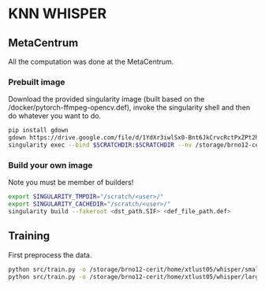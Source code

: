 # KNN WHISPER

## MetaCentrum
All the computation was done at the MetaCentrum.

### Prebuilt image
Download the provided singularity image (built based on the /docker/pytorch-ffmpeg-opencv.def), invoke the singularity shell and then do whatever you want to do.

```bash
pip install gdown
gdown https://drive.google.com/file/d/1YdXr3iwlSx0-Bnt6JkCrvcRctPxZPt2h/view?usp=sharing
singularity exec --bind $SCRATCHDIR:$SCRATCHDIR --nv /storage/brno12-cerit/home/xtlust05/images/pytorch-ffmpeg-opencv.SIF bash
```

### Build your own image
Note you must be member of builders!

```bash
export SINGULARITY_TMPDIR="/scratch/<user>/"
export SINGULARITY_CACHEDIR="/scratch/<user>/"
singularity build --fakeroot <dst_path.SIF> <def_file_path.def>
```

## Training
First preprocess the data.
```bash
python src/train.py -o /storage/brno12-cerit/home/xtlust05/whisper/small/ -c $SCRATCHDIR -b 64 -s openai/whisper-small
python src/train.py -o /storage/brno12-cerit/home/xtlust05/whisper/large_v2/ -c $SCRATCHDIR -b 16 -s openai/whisper-large-v2
```